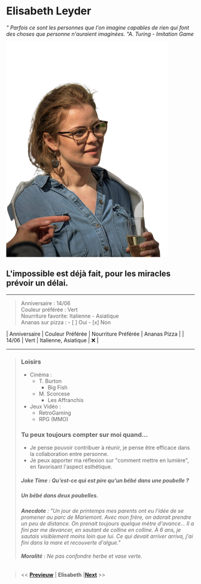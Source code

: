# **Elisabeth Leyder**

_" Parfois ce sont les personnes que l'on imagine capables de rien qui font des choses que personne n'auraient imaginées. "A. Turing - Imitation Game_

![Elisabeth Leyder](/EliBb-shw.png)

## L'impossible est déjà fait, pour les miracles prévoir un délai. 

--- 

> Anniversaire : 14/06  
> Couleur préférée : Vert  
> Nourriture favorite: Italienne - Asiatique  
> Ananas sur pizza : - [ ] Oui - [x] Non   

| Anniversaire     | Couleur Préférée  | Nourriture Préférée   | Ananas Pizza |
|    14/06         |     Vert          |  Italienne, Asiatique | ❌          | 

---  

> ### Loisirs   
> 
> - Cinéma :   
>    - T. Burton   
>       * Big Fish   
>    - M. Scorcese  
>        * Les Affranchis  
> - Jeux Vidéo :  
>   - RetroGaming
>   - RPG (MMO)
> 
> ### Tu peux toujours compter sur moi quand... 
>
> - Je pense pouvoir contribuer à réunir, je pense être efficace dans la collaboration entre personne.  
> - Je peux apporter ma réflexion sur "comment mettre en lumière", en favorisant l'aspect esthétique.  
> 
> ##### Joke Time : Qu’est-ce qui est pire qu’un bébé dans une poubelle ?  
> ##### Un bébé dans deux poubelles.
> 
> _**Anecdote** : "Un jour de printemps mes parents ont eu l'idée de se promener au parc de Mariemont. Avec mon frère, on adorait prendre un peu de distance. On prenait toujours quelque mètre d'avance... Il a fini par me devancer, en sautant de colline en colline. À 6 ans, je sautais visiblement moins loin que lui. Ce qui devait arriver arriva, j'ai fini dans la mare et recouverte d'algue."_
>
> 
> ###### **Moralité** : Ne pas confondre herbe et vase verte.

> << [**Previeuw**](https://github.com/JustineLeleu/markdown-challenge) | **Elisabeth** |[**Next**](https://github.com/Pierremarien/markdown-challenge) >>
